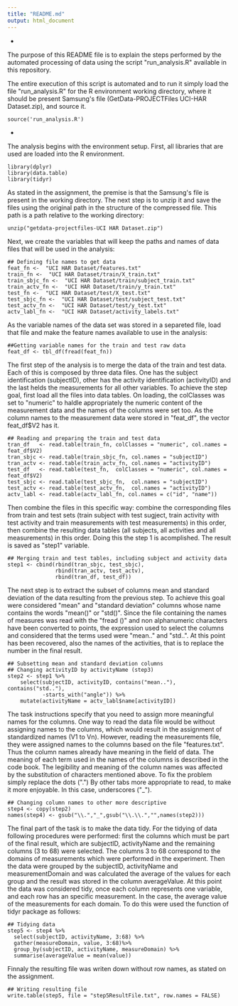 ```yaml
---
title: "README.md"
output: html_document
---
```

-

The purpose of this README file is to explain the steps performed by the automated processing of data using the script "run_analysis.R" available in this repository.

The entire execution of this script is automated and to run it simply load the file "run_analysis.R" for the R environment working directory, where it should be present Samsung's file (GetData-PROJECTFiles UCI-HAR Dataset.zip), and source it.
```{r}
source('run_analysis.R')
```

-
The analysis begins with the environment setup. First, all libraries that are used are loaded into the R environment.
```{r}
library(dplyr)
library(data.table)
library(tidyr)
```

As stated in the assignment, the premise is that the Samsung's file is present in the working directory. The next step is to unzip it and save the files using the original path in the structure of the compressed file. This path is a path relative to the working directory:
```{r}
unzip("getdata-projectfiles-UCI HAR Dataset.zip")
```

Next, we create the variables that will keep the paths and names of data files that will be used in the analysis:
```{r}
## Defining file names to get data
feat_fn <-  "UCI HAR Dataset/features.txt"
train_fn <-  "UCI HAR Dataset/train/X_train.txt"
train_sbjc_fn <-  "UCI HAR Dataset/train/subject_train.txt"
train_actv_fn <-  "UCI HAR Dataset/train/y_train.txt"
test_fn <-  "UCI HAR Dataset/test/X_test.txt"
test_sbjc_fn <-  "UCI HAR Dataset/test/subject_test.txt"
test_actv_fn <-  "UCI HAR Dataset/test/y_test.txt"
actv_labl_fn <-  "UCI HAR Dataset/activity_labels.txt"
```

As the variable names of the data set was stored in a separeted file, load that file and make the feature names available to use in the analysis:
```{r}
##Getting variable names for the train and test raw data
feat_df <- tbl_df(fread(feat_fn))
```
The first step of the analysis is to merge the data of the train and test data. Each of this is composed by three data files. One has the subject identification (subjectID), other has the activity identification (activityID) and the last helds the measurements for all other variables. 
To achieve the step goal, first load all the files into data tables. On loading, the colClasses was set to "numeric" to haldle appropriately the numeric content of the measurement data and the names of the columns were set too. As the column names to the measurement data were stored in "feat_df", the vector feat_df$V2 has it.
```{r}
## Reading and preparing the train and test data
tran_df   <- read.table(train_fn, colClasses = "numeric", col.names = feat_df$V2)
tran_sbjc <- read.table(train_sbjc_fn, col.names = "subjectID")
tran_actv <- read.table(train_actv_fn, col.names = "activityID")
test_df   <- read.table(test_fn,  colClasses = "numeric", col.names = feat_df$V2)
test_sbjc <- read.table(test_sbjc_fn,  col.names = "subjectID")
test_actv <- read.table(test_actv_fn,  col.names = "activityID")
actv_labl <- read.table(actv_labl_fn, col.names = c("id", "name"))
```
Then combine the files in this specific way: 
combine the corresponding files from train and test sets (train subject with test sugject, train activity with test activity and train measurements with test measurements) in this order, then combine the resulting data tables (all subjects, all activities and all measurements) in this order.
Doing this the step 1 is acomplished. The result is saved as "step1" variable.
```{r}
## Merging train and test tables, including subject and activity data
step1 <- cbind(rbind(tran_sbjc, test_sbjc),
               rbind(tran_actv, test_actv),
               rbind(tran_df, test_df))
```

The next step is to extract the subset of columns mean and standard deviation of the data resulting from the previous step.
To achieve this goal were considered "mean" and "standard deviation" columns whose name contains the words "mean()" or "std()".
Since the file containing the names of measures was read with the "fread ()" and non alphanumeric characters have been converted to points, the expression used to select the columns and considered that the terms used were "mean.." and "std..".
At this point has been recovered, also the names of the activities, that is to replace the number in the final result.
```{r}
## Subsetting mean and standard deviation columns
## Changing activityID by activityName (step3)
step2 <- step1 %>%
    select(subjectID, activityID, contains("mean.."), contains("std.."),
           -starts_with("angle")) %>%
    mutate(activityName = actv_labl$name[activityID])
```
The task instructions specify that you need to assign more meaningful names for the columns. One way to read the data file would be without assigning names to the columns, which would result in the assignment of standardized names (V1 to Vn). However, reading the measurements file, they were assigned names to the columns based on the file "features.txt". Thus the column names already have meaning in the field of data. The meaning of each term used in the names of the columns is described in the code book.
The legibility and meaning of the column names was affected by the substitution of characters mentioned above. To fix the problem simply replace the dots (".") By other tabs more appropriate to read, to make it more enjoyable. In this case, underscores ("_").
```{r}
## Changing column names to other more descriptive
step4 <- copy(step2)
names(step4) <- gsub("\\.","_",gsub("\\.\\.","",names(step2)))
```
The final part of the task is to make the data tidy. For the tidying of data following procedures were performed: first the columns which must be part of the final result, which are subjectID, activityName and the remaining columns (3 to 68) were selected. The columns 3 to 68 correspond to the domains of measurements which were performed in the experiment. Then the data were grouped by the subjectID, activityName and measurementDomain and was calculated the average of the values for each group and the result was stored in the column averageValue.
At this point the data was considered tidy, once each column represents one variable, and each row has an specific measurement. In the case, the average value of the measurements for each domain.
To do this were used the function of tidyr package as follows:
```{r}
## Tidying data
step5 <- step4 %>%
  select(subjectID, activityName, 3:68) %>%
  gather(measureDomain, value, 3:68)%>%
  group_by(subjectID, activityName, measureDomain) %>%
  summarise(averageValue = mean(value))
```
Finnaly the resulting file was writen down without row names, as stated on the assignment.
```{R}
## Writing resulting file
write.table(step5, file = "step5ResultFile.txt", row.names = FALSE)
```
